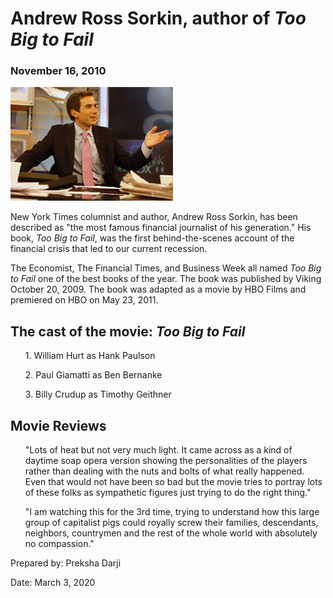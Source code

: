 <!DOCTYPE html>
<html>
    <body>
    <main>
    <h1>Andrew Ross Sorkin, author of <i>Too Big to Fail</i></h1>
    <h3>November 16, 2010</h3>
    
   <img src="sorkin_desk260.jpg" alt="Andrew Ross Sorkin" width="260">
        
<body>
<p>New York Times columnist and author, Andrew Ross Sorkin, has been described as "the most famous financial journalist of his generation." His book, <i>Too Big to Fail</i>, was the first behind-the-scenes account of the financial crisis that led to our current recession.</p>
<p>The Economist, The Financial Times, and Business Week all named <i>Too Big to Fail</i> one of the best books of the year. The book was published by Viking October 20, 2009. The book was adapted as a movie by HBO Films and premiered on HBO on May 23, 2011. <p>

<h2>The cast of the movie: <i>Too Big to Fail</i></h2>
    <ol>1. William Hurt as Hank Paulson</ol>
    <ol>2. Paul Giamatti as Ben Bernanke</ol>
    <ol>3. Billy Crudup as Timothy Geithner</ol>
    
<h2>Movie Reviews</h2>
    <ol>"Lots of heat but not very much light. It came across as a kind of daytime soap opera version showing the personalities of the players rather than dealing with the nuts and bolts of what really happened. Even that would not have been so bad but the movie tries to portray lots of these folks as sympathetic figures just trying to do the right thing."</ol>
    <ol>"I am watching this for the 3rd time, trying to understand how this large group of capitalist pigs could royally screw their families, descendants, neighbors, countrymen and the rest of the whole world with absolutely no compassion."</ol> 
    </main>
    <footer>
<p>Prepared by: Preksha Darji</p>
<p>Date: March 3, 2020</p>
    </footer>
</body>
</html>
